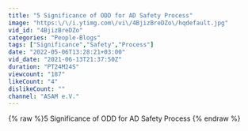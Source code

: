 ```yaml
---
title: "5 Significance of ODD for AD Safety Process"
image: "https:\/\/i.ytimg.com\/vi\/4BjizBreDZo\/hqdefault.jpg"
vid_id: "4BjizBreDZo"
categories: "People-Blogs"
tags: ["Significance","Safety","Process"]
date: "2022-05-06T13:28:21+03:00"
vid_date: "2021-06-13T21:37:50Z"
duration: "PT24M24S"
viewcount: "187"
likeCount: "4"
dislikeCount: ""
channel: "ASAM e.V."
---
```

{% raw %}5 Significance of ODD for AD Safety Process {% endraw %}
